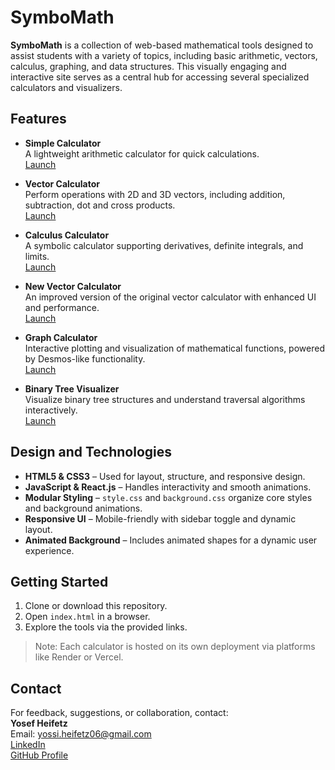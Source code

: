 # SymboMath

**SymboMath** is a collection of web-based mathematical tools designed to assist students with a variety of topics, including basic arithmetic, vectors, calculus, graphing, and data structures. This visually engaging and interactive site serves as a central hub for accessing several specialized calculators and visualizers.

## Features

- **Simple Calculator**  
  A lightweight arithmetic calculator for quick calculations.  
  [Launch](https://calcutalor.onrender.com)

- **Vector Calculator**  
  Perform operations with 2D and 3D vectors, including addition, subtraction, dot and cross products.  
  [Launch](https://vector-calculator-51p8.onrender.com)

- **Calculus Calculator**  
  A symbolic calculator supporting derivatives, definite integrals, and limits.  
  [Launch](https://vite-calculus-calculator.onrender.com)

- **New Vector Calculator**  
  An improved version of the original vector calculator with enhanced UI and performance.  
  [Launch](https://vector-calculator-v2.onrender.com)

- **Graph Calculator**  
  Interactive plotting and visualization of mathematical functions, powered by Desmos-like functionality.  
  [Launch](https://geo-desmos.onrender.com)

- **Binary Tree Visualizer**  
  Visualize binary tree structures and understand traversal algorithms interactively.  
  [Launch](https://binary-tree-calculator.vercel.app/)

## Design and Technologies

- **HTML5 & CSS3** – Used for layout, structure, and responsive design.
- **JavaScript & React.js** – Handles interactivity and smooth animations.
- **Modular Styling** – `style.css` and `background.css` organize core styles and background animations.
- **Responsive UI** – Mobile-friendly with sidebar toggle and dynamic layout.
- **Animated Background** – Includes animated shapes for a dynamic user experience.

## Getting Started

1. Clone or download this repository.
2. Open `index.html` in a browser.
3. Explore the tools via the provided links.

> Note: Each calculator is hosted on its own deployment via platforms like Render or Vercel.

## Contact

For feedback, suggestions, or collaboration, contact:  
**Yosef Heifetz**  
Email: yossi.heifetz06@gmail.com  
[LinkedIn](https://www.linkedin.com/in/yosef-heifetz-64b6031b5/)  
[GitHub Profile](https://github.com/joey486)

